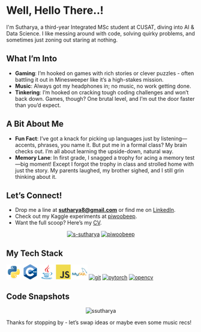 
# Well, Hello There..!

I'm Sutharya, a third-year Integrated MSc student at CUSAT, diving into AI & Data Science. I like messing around with code, solving quirky problems, and sometimes just zoning out staring at nothing.

## What I’m Into
- **Gaming**: I’m hooked on games with rich stories or clever puzzles - often battling it out in Minesweeper like it’s a high-stakes mission.
- **Music**: Always got my headphones in; no music, no work getting done.
- **Tinkering**: I’m hooked on cracking tough coding challenges and won’t back down. Games, though? One brutal level, and I’m out the door faster than you’d expect.

## A Bit About Me
- **Fun Fact**: I’ve got a knack for picking up languages just by listening—accents, phrases, you name it. But put me in a formal class? My brain checks out. I’m all about learning the upside-down, natural way.
- **Memory Lane**: In first grade, I snagged a trophy for acing a memory test—big moment! Except I forgot the trophy in class and strolled home with just the story. My parents laughed, my brother sighed, and I still grin thinking about it.

## Let’s Connect!
- Drop me a line at **sutharya8@gmail.com** or find me on [LinkedIn](https://linkedin.com/in/s-sutharya).
- Check out my Kaggle experiments at [piwoobeep](https://kaggle.com/piwoobeep).
- Want the full scoop? Here’s my [CV](https://drive.google.com/file/u/2/d/1oPmKBo_ZETrYlni8Hi8BKgoLvOwBUhZD/view?usp=drivesdk).

<p align="center">
  <a href="https://linkedin.com/in/s-sutharya" target="blank"><img src="https://raw.githubusercontent.com/rahuldkjain/github-profile-readme-generator/master/src/images/icons/Social/linked-in-alt.svg" alt="s-sutharya" height="30" width="40" /></a>
  <a href="https://kaggle.com/piwoobeep" target="blank"><img src="https://raw.githubusercontent.com/rahuldkjain/github-profile-readme-generator/master/src/images/icons/Social/kaggle.svg" alt="piwoobeep" height="30" width="40" /></a>
</p>

## My Tech Stack
<p align="left">
  <a href="https://www.python.org" target="_blank" rel="noreferrer"><img src="https://raw.githubusercontent.com/devicons/devicon/master/icons/python/python-original.svg" alt="python" width="40" height="40"/></a>
  <a href="https://www.w3schools.com/cpp/" target="_blank" rel="noreferrer"><img src="https://raw.githubusercontent.com/devicons/devicon/master/icons/cplusplus/cplusplus-original.svg" alt="cpp" width="40" height="40"/></a>
  <a href="https://www.java.com" target="_blank" rel="noreferrer"><img src="https://raw.githubusercontent.com/devicons/devicon/master/icons/java/java-original.svg" alt="java" width="40" height="40"/></a>
  <a href="https://developer.mozilla.org/en-US/docs/Web/JavaScript" target="_blank" rel="noreferrer"><img src="https://raw.githubusercontent.com/devicons/devicon/master/icons/javascript/javascript-original.svg" alt="javascript" width="40" height="40"/></a>
  <a href="https://www.mysql.com/" target="_blank" rel="noreferrer"><img src="https://raw.githubusercontent.com/devicons/devicon/master/icons/mysql/mysql-original-wordmark.svg" alt="mysql" width="40" height="40"/></a>
  <a href="https://git-scm.com/" target="_blank" rel="noreferrer"><img src="https://www.vectorlogo.zone/logos/git-scm/git-scm-icon.svg" alt="git" width="40" height="40"/></a>
  <a href="https://pytorch.org/" target="_blank" rel="noreferrer"><img src="https://www.vectorlogo.zone/logos/pytorch/pytorch-icon.svg" alt="pytorch" width="40" height="40"/></a>
  <a href="https://opencv.org/" target="_blank" rel="noreferrer"><img src="https://www.vectorlogo.zone/logos/opencv/opencv-icon.svg" alt="opencv" width="40" height="40"/></a>
</p>

## Code Snapshots
<p align="center">
  <img src="https://github-readme-stats.vercel.app/api/top-langs?username=ssutharya&show_icons=true&locale=en&layout=compact" alt="ssutharya" />
</p>

Thanks for stopping by - let’s swap ideas or maybe even some music recs!
